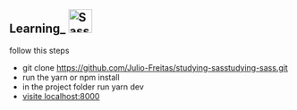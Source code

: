 ## Learning_ <img width="42px" alt="Sass" src="https://rawgit.com/sass/sass-site/main/source/assets/img/logos/logo.svg" />

 follow this steps
  - git clone https://github.com/Julio-Freitas/studying-sasstudying-sass.git
  - run the yarn or npm install
  - in the project folder run yarn dev
  - [visite localhost:8000](http://localhost:8000)

